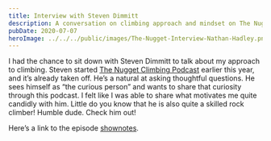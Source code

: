 ```yaml
---
title: Interview with Steven Dimmitt
description: A conversation on climbing approach and mindset on The Nugget Climbing Podcast.
pubDate: 2020-07-07
heroImage: ../../../public/images/The-Nugget-Interview-Nathan-Hadley.png
---
```


I had the chance to sit down with Steven Dimmitt to talk about my approach to climbing. Steven started [The Nugget Climbing Podcast](http://thenuggetclimbing.com) earlier this year, and it’s already taken off. He’s a natural at asking thoughtful questions. He sees himself as “the curious person” and wants to share that curiosity through this podcast. I felt like I was able to share what motivates me quite candidly with him. Little do you know that he is also quite a skilled rock climber! Humble dude. Check him out!

Here’s a link to the episode [shownotes](http://thenuggetclimbing.com/episodes/nathan-hadley).


